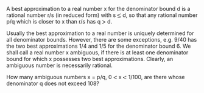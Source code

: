   <p>A best approximation to a real number x for the denominator bound d is a rational number r/s (in reduced form) with s <img src='images/symbol_le.gif' width='10' height='12' alt='&le;' border='0' style='vertical-align:middle;' /> d, so that any rational number p/q which is closer to x than r/s has q <img src='images/symbol_gt.gif' width='10' height='10' alt='&gt;' border='0' style='vertical-align:middle;' /> d.</p>    <p>Usually the best approximation to a real number is uniquely determined for all denominator bounds. However, there are some exceptions, e.g. 9/40 has the two best approximations 1/4 and 1/5 for the denominator bound 6.  We shall call a real number x ambiguous, if there is at least one denominator bound for which x possesses two best approximations. Clearly, an ambiguous number is necessarily rational.</p>    <p>How many ambiguous numbers x = p/q,  0 <img src='images/symbol_lt.gif' width='10' height='10' alt='&lt;' border='0' style='vertical-align:middle;' /> x <img src='images/symbol_lt.gif' width='10' height='10' alt='&lt;' border='0' style='vertical-align:middle;' /> 1/100, are there whose denominator q does not exceed 108?</p>  
